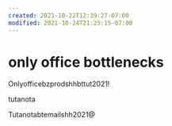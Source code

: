 ```yaml
---
created: 2021-10-22T12:39:27-07:00
modified: 2021-10-24T21:25:15-07:00
---
```


# only office bottlenecks

Onlyofficebzprodshhbttut2021!

tutanota

Tutanotabtemailshh2021@
